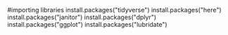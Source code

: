 #importing libraries
install.packages("tidyverse")
install.packages("here")
install.packages("janitor")
install.packages("dplyr")
install.packages("ggplot")
install.packages("lubridate")

